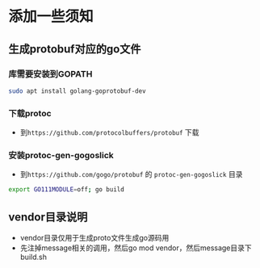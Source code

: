 # 添加一些须知

## 生成protobuf对应的go文件
### 库需要安装到GOPATH
```bash
sudo apt install golang-goprotobuf-dev
```

### 下载protoc
- 到`https://github.com/protocolbuffers/protobuf` 下载 

### 安装protoc-gen-gogoslick
- 到`https://github.com/gogo/protobuf` 的 `protoc-gen-gogoslick` 目录
```bash
export GO111MODULE=off; go build
```

## vendor目录说明
- vendor目录仅用于生成proto文件生成go源码用
- 先注掉message相关的调用，然后go mod vendor，然后message目录下build.sh